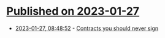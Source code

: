 # [Published on 2023-01-27](index.md)

* [2023-01-27, 08:48:52](https://news.ycombinator.com/item?id=34544008) - [Contracts you should never sign](https://vadimkravcenko.com/shorts/contracts-you-should-never-sign/)
